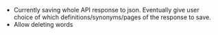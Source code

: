 - Currently saving whole API response to json. Eventually give user choice of which definitions/synonyms/pages of the response to save.
- Allow deleting words
